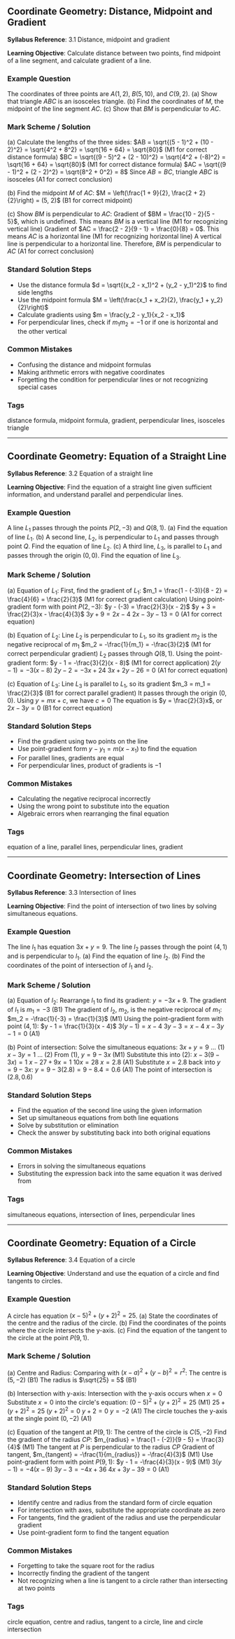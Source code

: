 ## Coordinate Geometry: Distance, Midpoint and Gradient

**Syllabus Reference**: 3.1 Distance, midpoint and gradient

**Learning Objective**: Calculate distance between two points, find midpoint of a line segment, and calculate gradient of a line.

### Example Question
The coordinates of three points are $A(1, 2)$, $B(5, 10)$, and $C(9, 2)$.
(a) Show that triangle $ABC$ is an isosceles triangle.
(b) Find the coordinates of $M$, the midpoint of the line segment $AC$.
(c) Show that $BM$ is perpendicular to $AC$.

### Mark Scheme / Solution
(a) Calculate the lengths of the three sides:
$AB = \sqrt{(5 - 1)^2 + (10 - 2)^2} = \sqrt{4^2 + 8^2} = \sqrt{16 + 64} = \sqrt{80}$ (M1 for correct distance formula)
$BC = \sqrt{(9 - 5)^2 + (2 - 10)^2} = \sqrt{4^2 + (-8)^2} = \sqrt{16 + 64} = \sqrt{80}$ (M1 for correct distance formula)
$AC = \sqrt{(9 - 1)^2 + (2 - 2)^2} = \sqrt{8^2 + 0^2} = 8$
Since $AB = BC$, triangle $ABC$ is isosceles (A1 for correct conclusion)

(b) Find the midpoint $M$ of $AC$:
$M = \left(\frac{1 + 9}{2}, \frac{2 + 2}{2}\right) = (5, 2)$ (B1 for correct midpoint)

(c) Show $BM$ is perpendicular to $AC$:
Gradient of $BM = \frac{10 - 2}{5 - 5}$, which is undefined. This means $BM$ is a vertical line (M1 for recognizing vertical line)
Gradient of $AC = \frac{2 - 2}{9 - 1} = \frac{0}{8} = 0$. This means $AC$ is a horizontal line (M1 for recognizing horizontal line)
A vertical line is perpendicular to a horizontal line. Therefore, $BM$ is perpendicular to $AC$ (A1 for correct conclusion)

### Standard Solution Steps
- Use the distance formula $d = \sqrt{(x_2 - x_1)^2 + (y_2 - y_1)^2}$ to find side lengths
- Use the midpoint formula $M = \left(\frac{x_1 + x_2}{2}, \frac{y_1 + y_2}{2}\right)$
- Calculate gradients using $m = \frac{y_2 - y_1}{x_2 - x_1}$
- For perpendicular lines, check if $m_1 m_2 = -1$ or if one is horizontal and the other vertical

### Common Mistakes
- Confusing the distance and midpoint formulas
- Making arithmetic errors with negative coordinates
- Forgetting the condition for perpendicular lines or not recognizing special cases

### Tags
distance formula, midpoint formula, gradient, perpendicular lines, isosceles triangle

---

## Coordinate Geometry: Equation of a Straight Line

**Syllabus Reference**: 3.2 Equation of a straight line

**Learning Objective**: Find the equation of a straight line given sufficient information, and understand parallel and perpendicular lines.

### Example Question
A line $L_1$ passes through the points $P(2, -3)$ and $Q(8, 1)$.
(a) Find the equation of line $L_1$.
(b) A second line, $L_2$, is perpendicular to $L_1$ and passes through point $Q$. Find the equation of line $L_2$.
(c) A third line, $L_3$, is parallel to $L_1$ and passes through the origin $(0, 0)$. Find the equation of line $L_3$.

### Mark Scheme / Solution
(a) Equation of $L_1$:
First, find the gradient of $L_1$: $m_1 = \frac{1 - (-3)}{8 - 2} = \frac{4}{6} = \frac{2}{3}$ (M1 for correct gradient calculation)
Using point-gradient form with point $P(2, -3)$: $y - (-3) = \frac{2}{3}(x - 2)$
$y + 3 = \frac{2}{3}x - \frac{4}{3}$
$3y + 9 = 2x - 4$
$2x - 3y - 13 = 0$ (A1 for correct equation)

(b) Equation of $L_2$:
Line $L_2$ is perpendicular to $L_1$, so its gradient $m_2$ is the negative reciprocal of $m_1$
$m_2 = -\frac{1}{m_1} = -\frac{3}{2}$ (M1 for correct perpendicular gradient)
$L_2$ passes through $Q(8, 1)$. Using the point-gradient form: $y - 1 = -\frac{3}{2}(x - 8)$ (M1 for correct application)
$2(y - 1) = -3(x - 8)$
$2y - 2 = -3x + 24$
$3x + 2y - 26 = 0$ (A1 for correct equation)

(c) Equation of $L_3$:
Line $L_3$ is parallel to $L_1$, so its gradient $m_3 = m_1 = \frac{2}{3}$ (B1 for correct parallel gradient)
It passes through the origin $(0, 0)$. Using $y = mx + c$, we have $c = 0$
The equation is $y = \frac{2}{3}x$, or $2x - 3y = 0$ (B1 for correct equation)

### Standard Solution Steps
- Find the gradient using two points on the line
- Use point-gradient form $y - y_1 = m(x - x_1)$ to find the equation
- For parallel lines, gradients are equal
- For perpendicular lines, product of gradients is $-1$

### Common Mistakes
- Calculating the negative reciprocal incorrectly
- Using the wrong point to substitute into the equation
- Algebraic errors when rearranging the final equation

### Tags
equation of a line, parallel lines, perpendicular lines, gradient

---

## Coordinate Geometry: Intersection of Lines

**Syllabus Reference**: 3.3 Intersection of lines

**Learning Objective**: Find the point of intersection of two lines by solving simultaneous equations.

### Example Question
The line $l_1$ has equation $3x + y = 9$. The line $l_2$ passes through the point $(4, 1)$ and is perpendicular to $l_1$.
(a) Find the equation of line $l_2$.
(b) Find the coordinates of the point of intersection of $l_1$ and $l_2$.

### Mark Scheme / Solution
(a) Equation of $l_2$:
Rearrange $l_1$ to find its gradient: $y = -3x + 9$. The gradient of $l_1$ is $m_1 = -3$ (B1)
The gradient of $l_2$, $m_2$, is the negative reciprocal of $m_1$: $m_2 = -\frac{1}{-3} = \frac{1}{3}$ (M1)
Using the point-gradient form with point $(4, 1)$: $y - 1 = \frac{1}{3}(x - 4)$
$3(y - 1) = x - 4$
$3y - 3 = x - 4$
$x - 3y - 1 = 0$ (A1)

(b) Point of intersection:
Solve the simultaneous equations:
$3x + y = 9$ ... (1)
$x - 3y = 1$ ... (2)
From (1), $y = 9 - 3x$ (M1)
Substitute this into (2): $x - 3(9 - 3x) = 1$
$x - 27 + 9x = 1$
$10x = 28$
$x = 2.8$ (A1)
Substitute $x = 2.8$ back into $y = 9 - 3x$:
$y = 9 - 3(2.8) = 9 - 8.4 = 0.6$ (A1)
The point of intersection is $(2.8, 0.6)$

### Standard Solution Steps
- Find the equation of the second line using the given information
- Set up simultaneous equations from both line equations
- Solve by substitution or elimination
- Check the answer by substituting back into both original equations

### Common Mistakes
- Errors in solving the simultaneous equations
- Substituting the expression back into the same equation it was derived from

### Tags
simultaneous equations, intersection of lines, perpendicular lines

---

## Coordinate Geometry: Equation of a Circle

**Syllabus Reference**: 3.4 Equation of a circle

**Learning Objective**: Understand and use the equation of a circle and find tangents to circles.

### Example Question
A circle has equation $(x - 5)^2 + (y + 2)^2 = 25$.
(a) State the coordinates of the centre and the radius of the circle.
(b) Find the coordinates of the points where the circle intersects the y-axis.
(c) Find the equation of the tangent to the circle at the point $P(9, 1)$.

### Mark Scheme / Solution
(a) Centre and Radius:
Comparing with $(x - a)^2 + (y - b)^2 = r^2$:
The centre is $(5, -2)$ (B1)
The radius is $\sqrt{25} = 5$ (B1)

(b) Intersection with y-axis:
Intersection with the y-axis occurs when $x = 0$
Substitute $x = 0$ into the circle's equation: $(0 - 5)^2 + (y + 2)^2 = 25$ (M1)
$25 + (y + 2)^2 = 25$
$(y + 2)^2 = 0$
$y + 2 = 0$
$y = -2$ (A1)
The circle touches the y-axis at the single point $(0, -2)$ (A1)

(c) Equation of the tangent at $P(9, 1)$:
The centre of the circle is $C(5, -2)$
Find the gradient of the radius $CP$: $m_{radius} = \frac{1 - (-2)}{9 - 5} = \frac{3}{4}$ (M1)
The tangent at $P$ is perpendicular to the radius $CP$
Gradient of tangent, $m_{tangent} = -\frac{1}{m_{radius}} = -\frac{4}{3}$ (M1)
Use point-gradient form with point $P(9, 1)$: $y - 1 = -\frac{4}{3}(x - 9)$ (M1)
$3(y - 1) = -4(x - 9)$
$3y - 3 = -4x + 36$
$4x + 3y - 39 = 0$ (A1)

### Standard Solution Steps
- Identify centre and radius from the standard form of circle equation
- For intersection with axes, substitute the appropriate coordinate as zero
- For tangents, find the gradient of the radius and use the perpendicular gradient
- Use point-gradient form to find the tangent equation

### Common Mistakes
- Forgetting to take the square root for the radius
- Incorrectly finding the gradient of the tangent
- Not recognizing when a line is tangent to a circle rather than intersecting at two points

### Tags
circle equation, centre and radius, tangent to a circle, line and circle intersection